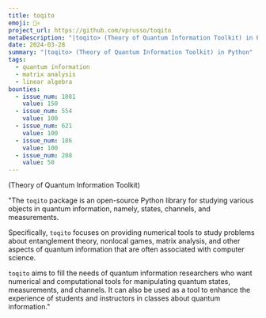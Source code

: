 ```yaml
---
title: toqito
emoji: 🌮⚛️
project_url: https://github.com/vprusso/toqito
metaDescription: "|toqito> (Theory of Quantum Information Toolkit) in Python"
date: 2024-03-28
summary: "|toqito> (Theory of Quantum Information Toolkit) in Python"
tags:
  - quantum information
  - matrix analysis
  - linear algebra
bounties:
  - issue_num: 1081
    value: 150
  - issue_num: 554
    value: 100
  - issue_num: 621
    value: 100
  - issue_num: 186
    value: 100
  - issue_num: 208
    value: 50
---
```


(Theory of Quantum Information Toolkit)

"The `toqito` package is an open-source Python library for studying various objects in quantum information, namely, states, channels, and measurements.

Specifically, `toqito` focuses on providing numerical tools to study problems about entanglement theory, nonlocal games, matrix analysis, and other aspects of quantum information that are often associated with computer science.

`toqito` aims to fill the needs of quantum information researchers who want numerical and computational tools for manipulating quantum states, measurements, and channels. It can also be used as a tool to enhance the experience of students and instructors in classes about quantum information."
